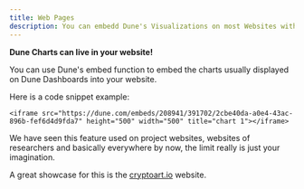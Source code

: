 ```yaml
---
title: Web Pages
description: You can embedd Dune's Visualizations on most Websites with ease.
---
```


**Dune Charts can live in your website!**

You can use Dune's embed function to embed the charts usually displayed on Dune Dashboards into your website.

Here is a code snippet example:

`<iframe src="https://dune.com/embeds/208941/391702/2cbe40da-a0e4-43ac-896b-fef6d4d9fda7" height="500" width="500" title="chart 1"></iframe>`

We have seen this feature used on project websites, websites of researchers and basically everywhere by now, the limit really is just your imagination.

A great showcase for this is the [cryptoart.io](https://cryptoart.io/data) website.






